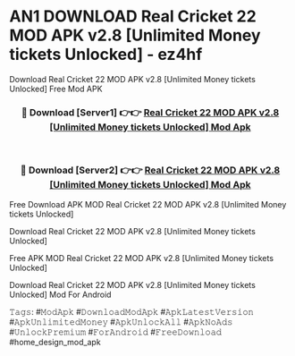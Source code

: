 # AN1 DOWNLOAD Real Cricket 22 MOD APK v2.8 [Unlimited Money tickets Unlocked] - ez4hf
Download Real Cricket 22 MOD APK v2.8 [Unlimited Money tickets Unlocked] Free Mod APK

<div align="center">
<h3>🔴 Download [Server1] 👉👉 <a href="https://apk-comot.site?title=Real_Cricket_22_MOD_APK_v2.8_[Unlimited_Money_tickets_Unlocked]">Real Cricket 22 MOD APK v2.8 [Unlimited Money tickets Unlocked] Mod Apk</a></h3><br>

<h3>🔴 Download [Server2] 👉👉 <a href="https://apk-comot.site?title=Real_Cricket_22_MOD_APK_v2.8_[Unlimited_Money_tickets_Unlocked]">Real Cricket 22 MOD APK v2.8 [Unlimited Money tickets Unlocked] Mod Apk</a></h3>
</div>


Free Download APK MOD Real Cricket 22 MOD APK v2.8 [Unlimited Money tickets Unlocked]

Download Real Cricket 22 MOD APK v2.8 [Unlimited Money tickets Unlocked] 

Free APK MOD Real Cricket 22 MOD APK v2.8 [Unlimited Money tickets Unlocked] 

Download Real Cricket 22 MOD APK v2.8 [Unlimited Money tickets Unlocked] Mod For Android

𝚃𝚊𝚐𝚜: #𝙼𝚘𝚍𝙰𝚙𝚔 #𝙳𝚘𝚠𝚗𝚕𝚘𝚊𝚍𝙼𝚘𝚍𝙰𝚙𝚔 #𝙰𝚙𝚔𝙻𝚊𝚝𝚎𝚜𝚝𝚅𝚎𝚛𝚜𝚒𝚘𝚗 #𝙰𝚙𝚔𝚄𝚗𝚕𝚒𝚖𝚒𝚝𝚎𝚍𝙼𝚘𝚗𝚎𝚢 #𝙰𝚙𝚔𝚄𝚗𝚕𝚘𝚌𝚔𝙰𝚕𝚕 #𝙰𝚙𝚔𝙽𝚘𝙰𝚍𝚜 #𝚄𝚗𝚕𝚘𝚌𝚔𝙿𝚛𝚎𝚖𝚒𝚞𝚖 #𝙵𝚘𝚛𝙰𝚗𝚍𝚛𝚘𝚒𝚍 #𝙵𝚛𝚎𝚎𝙳𝚘𝚠𝚗𝚕𝚘𝚊𝚍 #home_design_mod_apk